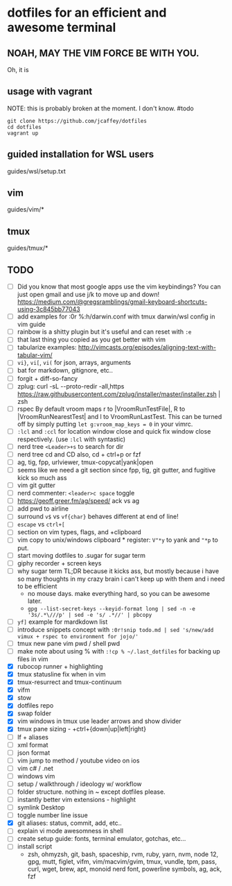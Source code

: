 # dotfiles for an efficient and awesome terminal

## NOAH, MAY THE VIM FORCE BE WITH YOU.
Oh, it is

## usage with vagrant
NOTE: this is probably broken at the moment. I don't know. #todo
```shell
git clone https://github.com/jcaffey/dotfiles
cd dotfiles
vagrant up
```

## guided installation for WSL users
guides/wsl/setup.txt

## vim
guides/vim/*

## tmux
guides/tmux/*

## TODO
* [ ] Did you know that most google apps use the vim keybindings? You can just open gmail and use j/k to move up and down! https://medium.com/@gregsramblings/gmail-keyboard-shortcuts-using-3c845bb77043
* [ ] add examples for :0r %:h/darwin.conf with tmux darwin/wsl config in vim guide
* [ ] rainbow is a shitty plugin but it's useful and can reset with `:e`
* [ ] that last thing you copied as you get better with vim
* [ ] tabularize examples: http://vimcasts.org/episodes/aligning-text-with-tabular-vim/
* [ ] `vi}`, `vi[`, `vi(` for json, arrays, arguments
* [ ] bat for markdown, gitignore, etc..
* [ ] forgit + diff-so-fancy
* [ ] zplug: curl -sL --proto-redir -all,https https://raw.githubusercontent.com/zplug/installer/master/installer.zsh | zsh
* [ ] rspec By default vroom maps <Leader>r to |VroomRunTestFile|, <Leader>R to
|VroomRunNearestTest| and <Leader>l to VroomRunLastTest. This can be turned off
by simply putting `let g:vroom_map_keys = 0` in your vimrc.
* [ ] `:lcl` and `:ccl` for location window close and quick fix window close respectively. (use `:lcl` with syntastic)
* [ ] nerd tree `<Leader>+s` to search for dir
* [ ] nerd tree cd and CD also, cd + ctrl+p or fzf
* [ ] ag, tig, fpp, urlviewer, tmux-copycat|yank|open
* [ ] seems like we need a git section since fpp, tig, git gutter, and fugitive kick so much ass
* [ ] vim git gutter
* [ ] nerd commenter: `<leader>c space` toggle
* [ ] https://geoff.greer.fm/ag/speed/ ack vs ag
* [ ] add pwd to airline
* [ ] surround `v$` vs `vf{char}` behaves different at end of line!
* [ ] `escape` vs `ctrl+[`
* [ ] section on vim types, flags, and +clipboard
* [ ] vim copy to unix/windows clipboard * register: `V"*y` to yank and `"*p` to put.
* [ ] start moving dotfiles to .sugar for sugar term
* [ ] giphy recorder + screen keys
* [ ] why sugar term TL;DR because it kicks ass, but mostly because i have so many thoughts in my crazy brain i can't keep up with them and i need to be efficient
  - no mouse days. make everything hard, so you can be awesome later.
  - `gpg --list-secret-keys --keyid-format long | sed -n -e '3s/.*\///p' | sed -e 's/ .*//' | pbcopy`
* [ ] `yf]` example for mardkdown list
* [ ] introduce snippets concept with `:0r!snip todo.md | sed 's/new/add vimux + rspec to environment for jojo/'`
* [ ] tmux new pane vim pwd / shell pwd
* [ ] make note about using % with `:!cp % ~/.last_dotfiles` for backing up files in vim
* [x] rubocop runner + highlighting
* [x] tmux statusline fix when in vim
* [x] tmux-resurrect and tmux-continuum
* [x] vifm
* [x] stow
* [x] dotfiles repo
* [x] swap folder
* [x] vim windows in tmux use leader arrows and show divider
* [x] tmux pane sizing - <Leader>+ctrl+{down|up|left|right}
* [ ] lf + aliases
* [ ] xml format
* [ ] json format
* [ ] vim jump to method / youtube video on ios
* [ ] vim c# / .net
* [ ] windows vim
* [ ] setup / walkthrough / ideology w/ workflow
* [ ] folder structure. nothing in ~ except dotfiles please.
* [ ] instantly better vim extensions - highlight
* [ ] symlink Desktop
* [ ] toggle number line issue
* [x] git aliases: status, commit, add, etc..
* [ ] explain vi mode awesomness in shell
* [ ] create setup guide: fonts, terminal emulator, gotchas, etc...
* [ ] install script
  - zsh, ohmyzsh, git, bash, spaceship, rvm, ruby, yarn, nvm, node 12, gpg, mutt, figlet, vifm, vim/macvim/gvim, tmux, vundle, tpm, pass, curl, wget, brew, apt, monoid nerd font, powerline symbols, ag, ack, fzf
